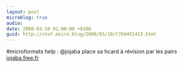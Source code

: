 ```yaml
---
layout: post
microblog: true
audio: 
date: 2008-03-10 01:00:00 +0100
guid: http://xtof.micro.blog/2008/03/10/t769451413.html
---
```

#microformats help : @jojaba place sa hcard à révision par les pairs [jojaba.free.fr](http://jojaba.free.fr/?/XHTML-CSS-ressouces-Web/Les-microformats)
